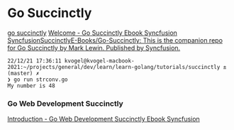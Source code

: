 
# Go Succinctly

[go succinctly](https://www.google.com/search?q=go+succinctly&ie=UTF-8)
[Welcome - Go Succinctly Ebook  Syncfusion ](https://www.syncfusion.com/succinctly-free-ebooks/go-succinctly/welcome)
[SyncfusionSuccinctlyE-Books/Go-Succinctly: This is the companion repo for Go Succinctly by Mark Lewin. Published by Syncfusion. ](https://github.com/SyncfusionSuccinctlyE-Books/Go-Succinctly)

```
22/12/21 17:36:11 kvogel@kvogel-macbook-2021:~/projects/general/dev/learn/learn-golang/tutorials/succinctly ±(master) ✗
❯ go run strconv.go
My number is 48
```


### Go Web Development Succinctly

[Introduction - Go Web Development Succinctly Ebook  Syncfusion ](https://www.syncfusion.com/succinctly-free-ebooks/go-web-development/introduction)

